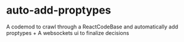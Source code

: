 # auto-add-proptypes
A codemod to crawl through a ReactCodeBase and automatically add proptypes + A websockets ui to finalize decisions

